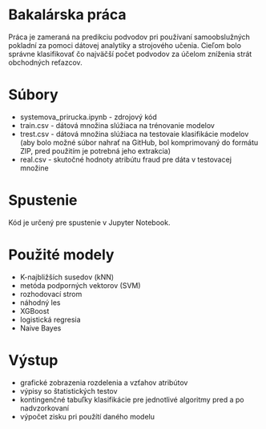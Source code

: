 # Bakalárska práca
Práca je zameraná na predikciu podvodov pri používaní samoobslužných pokladní za pomoci dátovej analytiky a strojového učenia.
Cieľom bolo správne klasifikovať čo najväčší počet podvodov za účelom zníženia strát obchodných reťazcov.

# Súbory
- systemova_prirucka.ipynb - zdrojový kód
- train.csv - dátová množina slúžiaca na trénovanie modelov
- trest.csv - dátová množina slúžiaca na testovaie klasifikácie modelov (aby bolo možné súbor nahrať na GitHub, bol komprimovaný do formátu ZIP, pred použitím je potrebná jeho extrakcia)
- real.csv - skutočné hodnoty atribútu fraud pre dáta v testovacej množine

# Spustenie
Kód je určený pre spustenie v Jupyter Notebook.

# Použité modely
- K-najbližších susedov (kNN)
- metóda podporných vektorov (SVM)
- rozhodovací strom
- náhodný les
- XGBoost
- logistická regresia
- Naive Bayes

# Výstup
- grafické zobrazenia rozdelenia a vzťahov atribútov
- výpisy so štatistických testov
- kontingenčné tabuľky klasifikácie pre jednotlivé algoritmy pred a po nadvzorkovaní
- výpočet zisku pri použítí daného modelu



